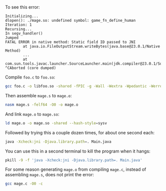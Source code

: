To see this error:

```
Initializing...
dlopen(): ./mage.so: undefined symbol: game_fn_define_human
Iteration: 1
Recursing...
In segv_handler()
Jumped
FATAL ERROR in native method: Static field ID passed to JNI
        at java.io.FileOutputStream.writeBytes(java.base@23.0.1/Native Method)
        ...
        at com.sun.tools.javac.launcher.SourceLauncher.main(jdk.compiler@23.0.1/SourceLauncher.java:78)
^CAborted (core dumped)
```

Compile `foo.c` to `foo.so`:

```bash
gcc foo.c -o libfoo.so -shared -fPIC -g -Wall -Wextra -Wpedantic -Werror -Wfatal-errors -Wno-infinite-recursion -I/usr/lib/jvm/jdk-23.0.1-oracle-x64/include -I/usr/lib/jvm/jdk-23.0.1-oracle-x64/include/linux
```

Then assemble `mage.s` to `mage.o`:

```bash
nasm mage.s -felf64 -O0 -o mage.o
```

And link `mage.o` to `mage.so`:

```bash
ld mage.o -o mage.so -shared --hash-style=sysv
```

Followed by trying this a couple dozen times, for about one second each:

```bash
java -Xcheck:jni -Djava.library.path=. Main.java
```

You can use this in a second terminal to kill the program when it hangs:

```bash
pkill -9 -f 'java -Xcheck:jni -Djava.library.path=. Main.java'
```

For some reason generating `mage.o` from compiling `mage.c`, instead of assembling `mage.s`, does not print the error:

```bash
gcc mage.c -O0 -c
```
